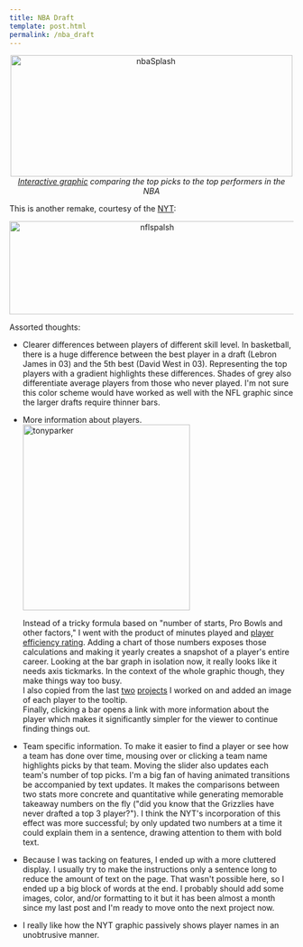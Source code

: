 ```yaml
---
title: NBA Draft
template: post.html
permalink: /nba_draft
---
```

<p style="text-align: center;">
  <a href="http://roadtolarissa.com/nba-draft/graph.html"><img class="wp-image-266 aligncenter" alt="nbaSplash" src="http://www.roadtolarissa.com/wp-content/uploads/2013/06/nbaSplash.png" width="500" height="215" /><br /> </a><em><a href="http://roadtolarissa.com/nba-draft/graph.html">Interactive graphic</a> comparing the top picks to the top performers in the NBA</em>
</p>

<p style="text-align: left;">
  This is another remake, courtesy of the <a href="http://www.nytimes.com/interactive/2013/04/25/sports/football/picking-the-best-in-the-nfl-draft.html?_r=0">NYT</a>:
</p>

<p style="text-align: center;">
  <a href="http://www.nytimes.com/interactive/2013/04/25/sports/football/picking-the-best-in-the-nfl-draft.html?_r=0"><img class=" wp-image-268 aligncenter" alt="nflspalsh" src="http://www.roadtolarissa.com/wp-content/uploads/2013/06/nflspalsh.png" width="508" height="165" /></a>
</p>

<p style="text-align: left;">
  Assorted thoughts:
</p>

*   Clearer differences between players of different skill level. In basketball, there is a huge difference between the best player in a draft (Lebron James in 03) and the 5th best (David West in 03). Representing the top players with a gradient highlights these differences. Shades of grey also differentiate &#x20; average &#x20; players from those who never played. I'm not sure this color scheme would have worked as well with the NFL graphic since the larger drafts require thinner bars.

*   More information about players.  
    [<img class="size-full wp-image-270 aligncenter" alt="tonyparker" src="http://www.roadtolarissa.com/wp-content/uploads/2013/06/tonyparker1.png" width="296" height="329" />][1]  

    Instead of a tricky formula based on "number of starts, Pro Bowls and other factors," I went with the product of minutes played and [player efficiency rating][2]. Adding a chart of those numbers exposes those calculations and making it yearly creates a snapshot of a player's entire career. Looking at the bar graph in isolation now, it really looks like it needs axis tickmarks. In the context of the whole graphic though, they make things way too busy.  
    I also copied from the last [two][3]&#x20;[projects][4] I worked on and added an image of each player to the tooltip.  
    Finally, clicking a bar opens a link with more information about the player which makes it significantly simpler for the viewer to continue finding things out.

*   Team specific information. To make it easier to find a player or see how a team has done over time, mousing over or clicking a team name highlights picks by that team. Moving the slider also updates each team's number of top picks. I'm a big fan of having animated transitions be accompanied by text updates. It makes the comparisons between two stats more concrete and quantitative while generating memorable takeaway numbers on the fly ("did you know that the Grizzlies have never drafted a top 3 player?"). I think the NYT's incorporation of this effect was more successful; by only updated two numbers at a time it could explain them in a sentence, drawing attention to them with bold text.

*   Because I was tacking on features, I ended up with a more cluttered display. I usually try to make the instructions only a sentence long to reduce the amount of text on the page. That wasn't possible here, so I ended up a big block of words at the end. I probably should add some images, color, and/or formatting to it but it has been almost a month since my last post and I'm ready to move onto the next project now.
*   I really like how the NYT graphic passively shows player names in an unobtrusive manner.

 [1]: http://www.roadtolarissa.com/wp-content/uploads/2013/06/tonyparker1.png
 [2]: http://en.wikipedia.org/wiki/Player_Efficiency_Rating
 [3]: http://www.roadtolarissa.com/film-strips/
 [4]: http://roadtolarissa.com/meteors/
